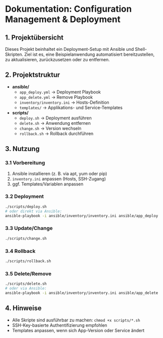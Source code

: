 # Dokumentation: Configuration Management & Deployment

## 1. Projektübersicht
Dieses Projekt beinhaltet ein Deployment-Setup mit Ansible und Shell-Skripten. Ziel ist es, eine Beispielanwendung automatisiert bereitzustellen, zu aktualisieren, zurückzusetzen oder zu entfernen.

## 2. Projektstruktur
- **ansible/**
  - `app_deploy.yml` → Deployment Playbook
  - `app_delete.yml` → Remove Playbook
  - `inventory/inventory.ini` → Hosts-Definition
  - `templates/` → Applikations- und Service-Templates
- **scripts/**
  - `deploy.sh` → Deployment ausführen
  - `delete.sh` → Anwendung entfernen
  - `change.sh` → Version wechseln
  - `rollback.sh` → Rollback durchführen

## 3. Nutzung

### 3.1 Vorbereitung
1. Ansible installieren (z. B. via apt, yum oder pip)
2. `inventory.ini` anpassen (Hosts, SSH-Zugang)
3. ggf. Templates/Variablen anpassen

### 3.2 Deployment
```bash
./scripts/deploy.sh
# oder direkt via Ansible:
ansible-playbook -i ansible/inventory/inventory.ini ansible/app_deploy.yml
```

### 3.3 Update/Change
```bash
./scripts/change.sh
```

### 3.4 Rollback
```bash
./scripts/rollback.sh
```

### 3.5 Delete/Remove
```bash
./scripts/delete.sh
# oder via Ansible:
ansible-playbook -i ansible/inventory/inventory.ini ansible/app_delete.yml
```

## 4. Hinweise
- Alle Skripte sind ausführbar zu machen: `chmod +x scripts/*.sh`
- SSH-Key-basierte Authentifizierung empfohlen
- Templates anpassen, wenn sich App-Version oder Service ändert
